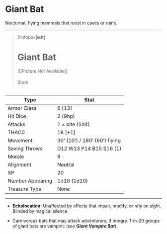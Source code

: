 # Giant Bat

Nocturnal, flying mammals that roost in caves or ruins.



------
> [!infobox|left] 
>  # Giant Bat
>  ![[Picture Not Available]] 
>  ###### Stats 
| Type                    | Stat        |
| ---------------- | ------------------------------ |
| Armor Class     | 6 [13]                        |
| Hit Dice         | 2 (9hp)                       |
| Attacks          | 1 × bite (1d4)                |
| THAC0            | 18 [+1]                       |
| Movement         | 30’ (10’) / 180’ (60’) flying |
| Saving Throws    | D12 W13 P14 B15 S16 (1)       |
| Morale           | 8                             |
| Alignment        | Neutral                       |
| XP               | 20                            |
| Number Appearing | 1d10 (1d10)                   |
| Treasure Type    | None                          |

------

- **Echolocation:** Unaffected by effects that impair, modify, or rely on sight. Blinded by magical silence.

- Carnivorous bats that may attack adventurers, if hungry. 1-in-20 groups of giant bats are vampiric (*see **Giant Vampire Bat***).